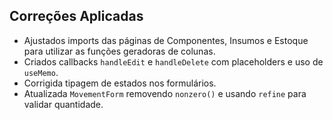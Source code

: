 ## Correções Aplicadas
- Ajustados imports das páginas de Componentes, Insumos e Estoque para utilizar as funções geradoras de colunas.
- Criados callbacks `handleEdit` e `handleDelete` com placeholders e uso de `useMemo`.
- Corrigida tipagem de estados nos formulários.
- Atualizada `MovementForm` removendo `nonzero()` e usando `refine` para validar quantidade.
